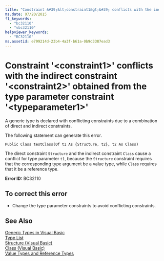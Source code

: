 ```yaml
---
title: "Constraint &#39;&lt;constraint1&gt;&#39; conflicts with the indirect constraint &#39;&lt;constraint2&gt;&#39; obtained from the type parameter constraint &#39;&lt;typeparameter1&gt;&#39;"
ms.date: 07/20/2015
f1_keywords: 
  - "bc32110"
  - "vbc32110"
helpviewer_keywords: 
  - "BC32110"
ms.assetid: e799214d-23b4-4a3f-b61a-0b9d3387ead3
---
```

# Constraint &#39;&lt;constraint1&gt;&#39; conflicts with the indirect constraint &#39;&lt;constraint2&gt;&#39; obtained from the type parameter constraint &#39;&lt;typeparameter1&gt;&#39;
A generic type is declared with conflicting constraints due to a combination of direct and indirect constraints.  
  
 The following statement can generate this error.  
  
 `Public Class testClass(Of t1 As {Structure, t2}, t2 As Class)`  
  
 The direct constraint `Structure` and the indirect constraint `Class` cause a conflict for type parameter `t1`, because the `Structure` constraint requires that the corresponding type argument be a value type, while `Class` requires that it be a reference type.  
  
 **Error ID:** BC32110  
  
## To correct this error  
  
- Change the type parameter constraints to avoid conflicting constraints.  
  
## See Also  
 [Generic Types in Visual Basic](../../visual-basic/programming-guide/language-features/data-types/generic-types.md)  
 [Type List](../../visual-basic/language-reference/statements/type-list.md)  
 [Structure (Visual Basic)](http://msdn.microsoft.com/library/263ce115-ac36-4c05-8cb7-0e0eead5c6d0)  
 [Class (Visual Basic)](http://msdn.microsoft.com/library/0777c6e6-46bc-451b-ad70-57b49d4ef4f7)  
 [Value Types and Reference Types](../../visual-basic/programming-guide/language-features/data-types/value-types-and-reference-types.md)
